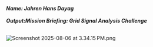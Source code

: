 ***Name: Jahren Hans Dayag*** <br><br>
***Output:Mission Briefing: Grid Signal Analysis Challenge***<br><br>

![Screenshot 2025-08-06 at 3.34.15 PM.png](Screenshot%202025-08-06%20at%203.34.15%E2%80%AFPM.png)